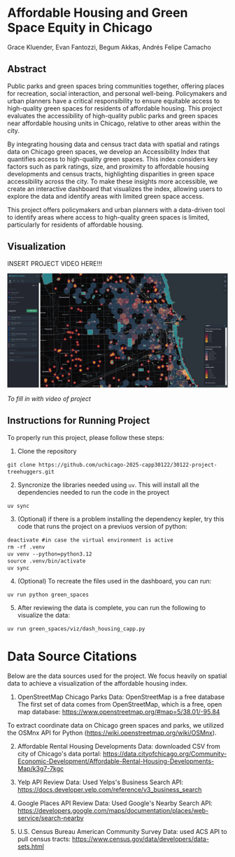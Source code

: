 # Affordable Housing and Green Space Equity in Chicago
Grace Kluender, Evan Fantozzi, Begum Akkas, Andrés Felipe Camacho

## Abstract
Public parks and green spaces bring communities together, offering places for recreation, social interaction, and personal well-being. Policymakers and urban planners have a critical responsibility to ensure equitable access to high-quality green spaces for residents of affordable housing. This project evaluates the accessibility of high-quality public parks and green spaces near affordable housing units in Chicago, relative to other areas within the city.

By integrating housing data and census tract data with spatial and ratings data on Chicago green spaces, we develop an Accessibility Index that quantifies access to high-quality green spaces. This index considers key factors such as park ratings, size, and proximity to affordable housing developments and census tracts, highlighting disparities in green space accessibility across the city. To make these insights more accessible, we create an interactive dashboard that visualizes the index, allowing users to explore the data and identify areas with limited green space access.

This project offers policymakers and urban planners with a data-driven tool to identify areas where access to high-quality green spaces is limited, particularly for residents of affordable housing.

## Visualization

INSERT PROJECT VIDEO HERE!!!

<img src="./viz/Viz23Feb2025.png" alt="Chicago Parks Visualization" width="800"/>


*To fill in with video of project*


## Instructions for Running Project

To properly run this project, please follow these steps: 

1) Clone the repository

``` 
git clone https://github.com/uchicago-2025-capp30122/30122-project-treehuggers.git
```

2) Syncronize the libraries needed using ```uv```. This will install all the dependencies needed to run the code in the proyect

```
uv sync
```

3) (Optional) if there is a problem installing the dependency kepler, try this code that runs the project on a previuos version of python: 

```
deactivate #in case the virtual environment is active
rm -rf .venv
uv venv --python=python3.12
source .venv/bin/activate
uv sync
```

4) (Optional) To recreate the files used in the dashboard, you can run: 
```
uv run python green_spaces 
```

5) After reviewing the data is complete, you can run the following to visualize the data:

```
uv run green_spaces/viz/dash_housing_capp.py
```



# Data Source Citations

Below are the data sources used for the project. We focus heavily on spatial
data to achieve a visualization of the affordable housing index.

1) OpenStreetMap Chicago Parks Data: OpenStreetMap is a free database 
The first set of data comes from OpenStreetMap, which is a free, open map
database: https://www.openstreetmap.org/#map=5/38.01/-95.84

To extract coordinate data on Chicago green spaces and parks, we utilized the 
OSMnx API for Python (https://wiki.openstreetmap.org/wiki/OSMnx). 

2) Affordable Rental Housing Developments Data: downloaded CSV from city of Chicago's data portal: https://data.cityofchicago.org/Community-Economic-Development/Affordable-Rental-Housing-Developments-Map/k3g7-7kgc 

3) Yelp API Review Data: Used Yelps's Business Search API: https://docs.developer.yelp.com/reference/v3_business_search 

4) Google Places API Review Data: Used Google's Nearby Search API: https://developers.google.com/maps/documentation/places/web-service/search-nearby 

5) U.S. Census Bureau American Community Survey Data: used ACS API to pull census tracts: https://www.census.gov/data/developers/data-sets.html 



